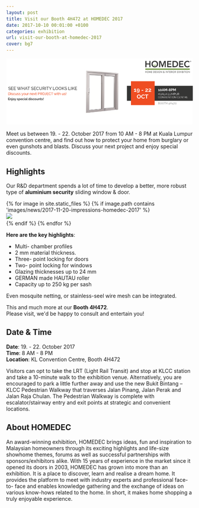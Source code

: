 ```yaml
---
layout: post
title: Visit our Booth 4H472 at HOMEDEC 2017
date: 2017-10-10 00:01:00 +0100
categories: exhibition
url: visit-our-booth-at-homedec-2017
cover: bg7
---
```


![HOMEDEC 2017](/assets/images/blog/visit-our-booth-at-homedec-2017.png "HOMEDEC 2017")

Meet us between 19. - 22. October 2017 from 10 AM - 8 PM at Kuala Lumpur convention centre, and find out how to protect your home from burglary or even gunshots and blasts. Discuss your next project and enjoy special discounts.

## Highlights

Our R&D department spends a lot of time to develop a better, more robust type of **aluminium security** sliding window & door.

<div class="gslider">
{% for image in site.static_files %}
  {% if image.path contains 'images/news/2017-11-20-impressions-homedec-2017' %}
  <div class="slide"><img class="img-responsive" src="{{ site.baseurl }}{{ image.path }}"></div>
  {% endif %}
{% endfor %}
</div>

**Here are the key highlights**:

- Multi- chamber profiles
- 2 mm material thickness.
- Three- point locking for doors
- Two- point locking for windows
- Glazing thicknesses up to 24 mm
- GERMAN made HAUTAU roller
- Capacity up to 250 kg per sash

Even mosquite netting, or stainless-seel wire mesh can be integrated.

This and much more at our **Booth 4H472**.
<br>Please visit, we'd be happy to consult and entertain you!

## Date & Time

**Date**: 19. - 22. October 2017
<br>**Time**: 8 AM - 8 PM
<br>**Location**: KL Convention Centre, Booth 4H472

Visitors can opt to take the LRT (Light Rail Transit) and stop at KLCC station and take a 10-minute walk to the exhibition venue. Alternatively, you are encouraged to park a little further away and use the new Bukit Bintang – KLCC Pedestrian Walkway that traverses Jalan Pinang, Jalan Perak and Jalan Raja Chulan. The Pedestrian Walkway is complete with escalator/stairway entry and exit points at strategic and convenient locations.

## About HOMEDEC

An award-winning exhibition, HOMEDEC brings ideas, fun and inspiration to Malaysian homeowners through its exciting highlights and life-size showhome themes, forums as well as successful partnerships with sponsors/exhibitors alike. With 15 years of experience in the market since it opened its doors in 2003, HOMEDEC has grown into more than an exhibition. It is a place to discover, learn and realise a dream home. It provides the platform to meet with industry experts and professional face-to- face and enables knowledge gathering and the exchange of ideas on various know-hows related to the home. In short, it makes home shopping a truly enjoyable experience.
